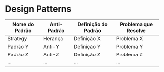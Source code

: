 <h1> Design Patterns </h1>

| Nome do Padrão | Anti-Padrão | Definição do Padrão | Problema que Resolve |
|----------------|-------------|---------------------|----------------------|
|Strategy      | Herança      | Definição X         | Problema X           |
| Padrão Y       | Anti-Y      | Definição Y         | Problema Y           |
| Padrão Z       | Anti-Z      | Definição Z         | Problema Z           |
| ...            | ...         | ...                 | ...                  |

